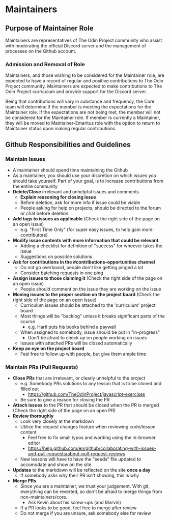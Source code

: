 # Maintainers

## Purpose of Maintainer Role

Maintainers are representatives of The Odin Project community who assist with moderating the official Discord server and the management of processes on the Github account.

### Admission and Removal of Role

Maintainers, and those wishing to be considered for the Maintainer role, are expected to have a record of regular and positive contributions to The Odin Project community. Maintainers are expected to make contributions to The Odin Project curriculum and provide support for the Discord server.

Being that contributions will vary in substance and frequency, the Core team will determine if the member is meeting the expectations for the Maintainer role. If the expectations are not being met, the member will not be considered for the Maintainer role. If member is currently a Maintainer, they will be moved to Maintainer-Emeritus role with the option to return to Maintainer status upon making regular contributions.

## Github Responsibilities and Guidelines

### Maintain Issues

- A maintainer should spend time maintaining the Github
- As a maintainer, you should use your discretion on which issues *you* should take yourself. Part of your goal, is to increase contributions from the entire community
- **Delete/Close** irrelevant and unhelpful issues and comments
    - **Explain reasoning for closing issue**
    - Before deletion, ask for more info if issue could be viable 
    - People asking for help on projects, should be directed to the forum or chat before deletion
- **Add tags to issues as applicable** (Check the right side of the page on an open issue)
    - e.g. "First Time Only" (for super easy issues, to help gain more contributors)
- **Modify issue contents with more information that could be relevant**
    - Adding a checklist for definition of "success" for whoever takes the issue
    - Suggestions on possible solutions
- **Ask for contributions in the #contributions-opportunities channel**
    - Do not go overboard, people don't like getting pinged a lot
    - Consider batching requests in one ping
- **Assign issues to those claiming it** (Check the right side of the page on an open issue)
    - People should comment on the issue they are working on the issue
- **Moving issues to the proper section on the project board** (Check the right side of the page on an open issue)
    - Curriculum issues should be attached to the 'curriculum' project board
    - Most things will be "backlog" unless it breaks significant parts of the course
        - e.g. Hartl puts his books behind a paywall
    - When assigned to somebody, issue should be put in "in-progress"
        - Don't be afraid to check up on people working on issues
    - Issues with attached PRs will be closed automatically
- **Keep an eye on the project board**
    - Feel free to follow up with people, but give them ample time

### Maintain PRs (Pull Requests)

- **Close PRs** that are irrelevant, or clearly unhelpful to the project
    - e.g. Somebody PRs solutions to any lesson that is to be cloned and filled out
        - https://github.com/TheOdinProject/javascript-exercises
    - Be sure to give a reason for closing the PR
- **Attach issues** to the PR that should be closed when the PR is merged (Check the right side of the page on an open PR)
- **Review thoroughly**
    - Look very closely at the markdown
    - Utilize the request changes feature when reviewing code/lesson content
        - Feel free to fix small typos and wording using the in-browser editor
        -  https://help.github.com/en/github/collaborating-with-issues-and-pull-requests/about-pull-request-reviews
    - New lessons will have to have the "seeds" file updated to accomodate and show on the site
- **Updates** to the markdown will be reflected on the site **once a day**
    - If somebody asks why their PR isn't showing, this is why
- **Merge PRs**
    - Since you are a maintainer, we trust your judgement. With git, everything can be reverted, so don't be afraid to merge things from non-maintainers/core.
        - Ask Kevin about his screw-ups (and Marvin)
    - If a PR looks to be good, feel free to merge after review
    - Do not merge if you are unsure, ask somebody else for review

